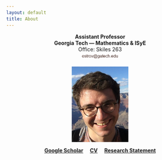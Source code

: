```yaml
---
layout: default
title: About
---
```


<p align="center">
<b>Assistant Professor</b><br />
<b>Georgia Tech — Mathematics & ISyE</b><br />  
Office: Skiles 263<br />  
<img src="email.png" alt="Email" width="20%" hspace="20" vspace="4"> 
</p> 

<p align="center">
<img src="photoGrandCanyon-cropped-stronger.jpg" alt="Getty museum" width="30%" align="center" hspace="20">
</p>    

  
<p align="center">
<a href="https://scholar.google.fr/citations?user=2IvZJ3cAAAAJ&hl=en"><b>Google Scholar</b></a>&emsp;
<a href="assets/dmitrii_ostrovskii_CV.pdf"><b>CV</b></a>&emsp;
<a href="assets/research-statement.pdf"><b>Research Statement</b></a>
</p>